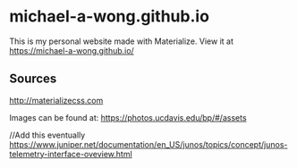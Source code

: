 # michael-a-wong.github.io

This is my personal website made with Materialize. View it at https://michael-a-wong.github.io/

## Sources 
http://materializecss.com

Images can be found at: 
https://photos.ucdavis.edu/bp/#/assets

//Add this eventually
https://www.juniper.net/documentation/en_US/junos/topics/concept/junos-telemetry-interface-oveview.html
